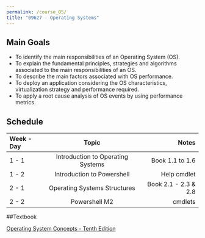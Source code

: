 ```yaml
---
permalink: /course_OS/
title: "09627 - Operating Systems"
---
```

## Main Goals

- To identify the main responsibilities of an Operating System (OS). 
- To explain the fundamental principles, strategies and algorithms associated to the main responsibilities of an OS.
- To describe the main factors associated with OS performance. 
- To deploy an application considering the OS characteristics, virtualization strategy and performance required.
- To apply a root cause analysis of OS events by using performance metrics.

## Schedule

| Week - Day      | Topic | Notes     |
| :---        |    :----:   |          ---: |
| 1 - 1   | Introduction to Operating Systems | Book 1.1 to 1.6   |
| 1 - 2   | Introduction to Powershell        | Help cmdlet      |
| 2 - 1   | Operating Systems Structures| Book 2.1 - 2.3 & 2.8   |
| 2 - 2   | Powershell M2       | cmdlets      |

##Textbook

[Operating System Concepts - Tenth Edition](https://www.os-book.com/OS10/index.html)